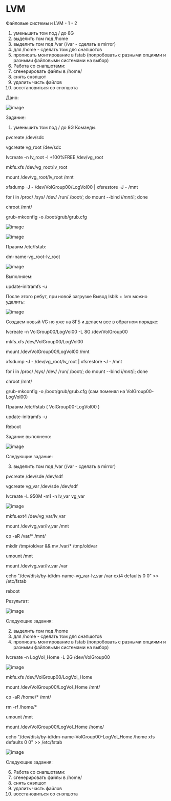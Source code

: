 # LVM
Файловые системы и LVM - 1  - 2

1) уменьшить том под / до 8G
2) выделить том под /home
3) выделить том под /var (/var - сделать в mirror)
4) для /home - сделать том для снэпшотов
5) прописать монтирование в fstab (попробовать с разными опциями и разными файловыми системами на выбор)
6) Работа со снапшотами:
7) сгенерировать файлы в /home/
8) снять снэпшот
9) удалить часть файлов
10) восстановиться со снэпшота

Дано:

![image](https://github.com/user-attachments/assets/a3bf5d43-bd78-4a56-8efc-3eae6e019d2f)



Заданиe:

1) уменьшить том под / до 8G
   Команды:
   
pvcreate /dev/sdc

vgcreate vg_root /dev/sdc

lvcreate -n lv_root -l +100%FREE /dev/vg_root

mkfs.xfs /dev/vg_root/lv_root

mount /dev/vg_root/lv_root /mnt

xfsdump -J - /dev/VolGroup00/LogVol00 | xfsrestore -J - /mnt

for i in /proc/ /sys/ /dev/ /run/ /boot/; do mount --bind $i /mnt/$i; done

chroot /mnt/

grub-mkconfig -o /boot/grub/grub.cfg

![image](https://github.com/user-attachments/assets/7a96e832-529b-4153-94fb-7df13b83cc4d)



![image](https://github.com/user-attachments/assets/d5700bee-4e84-4cdf-a278-65d313f07458)

Правим /etc/fstab:

dm-name-vg_root-lv_root

![image](https://github.com/user-attachments/assets/b6e69e83-b616-451c-a062-6286a4c023bc)


Выполняем:

update-initramfs -u


После этого ребут, при новой загрузке Вывод lsblk + lvm можно удалить:


![image](https://github.com/user-attachments/assets/87fa4222-5dc4-4b82-b2be-b5cd18a185bf)


Создаем новый VG но уже на 8ГБ и делаем все в обратном порядке:

lvcreate -n VolGroup00/LogVol00 -L 8G /dev/VolGroup00

mkfs.xfs /dev/VolGroup00/LogVol00

mount /dev/VolGroup00/LogVol00 /mnt

xfsdump -J - /dev/vg_root/lv_root | xfsrestore -J - /mnt

for i in /proc/ /sys/ /dev/ /run/ /boot/; do mount --bind $i /mnt/$i; done

chroot /mnt/

grub-mkconfig -o /boot/grub/grub.cfg (сам поменял на VolGroup00-LogVol00)

Правим /etc/fstab ( VolGroup00-LogVol00 )

update-initramfs -u

Reboot

Задание выполнено:


![image](https://github.com/user-attachments/assets/71b1449c-2a1f-4055-a3ef-63c125091808)

Следующие заданиe:

3) выделить том под /var (/var - сделать в mirror)

pvcreate /dev/sde /dev/sdf

vgcreate vg_var /dev/sde /dev/sdf

lvcreate -L 950M -m1 -n lv_var vg_var

![image](https://github.com/user-attachments/assets/993cf248-deb5-4a48-9fa7-55983b800981)


mkfs.ext4 /dev/vg_var/lv_var

mount /dev/vg_var/lv_var /mnt

cp -aR /var/* /mnt/

mkdir /tmp/oldvar && mv /var/* /tmp/oldvar

umount /mnt

mount /dev/vg_var/lv_var /var

echo "/dev/disk/by-id/dm-name-vg_var-lv_var /var ext4 defaults 0 0" >> /etc/fstab

reboot

Результат:

![image](https://github.com/user-attachments/assets/7fb47695-26e1-495e-97ac-d3185cea98fb)


Следующие задания:

2) выделить том под /home
4) для /home - сделать том для снэпшотов
5) прописать монтирование в fstab (попробовать с разными опциями и разными файловыми системами на выбор)




lvcreate -n LogVol_Home -L 2G /dev/VolGroup00

![image](https://github.com/user-attachments/assets/7590d31d-b251-407a-a4d7-4c32b9152f04)


mkfs.xfs /dev/VolGroup00/LogVol_Home

mount /dev/VolGroup00/LogVol_Home /mnt/

cp -aR /home/* /mnt/

rm -rf /home/*

umount /mnt

mount /dev/VolGroup00/LogVol_Home /home/

echo "/dev/disk/by-id/dm-name-VolGroup00-LogVol_Home /home xfs defaults 0 0" >> /etc/fstab

![image](https://github.com/user-attachments/assets/9a0f42a8-5939-4f61-a520-ebbd6ee621d8)


Следующие задания:

6) Работа со снапшотами:
7) сгенерировать файлы в /home/
8) снять снэпшот
9) удалить часть файлов
10) восстановиться со снэпшота




